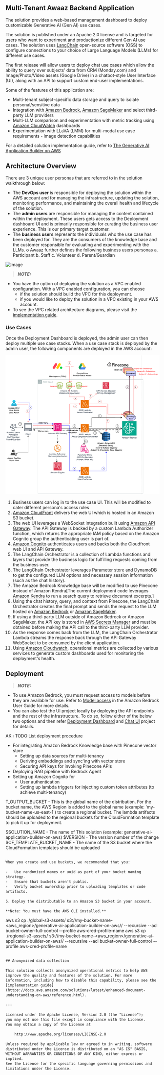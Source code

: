 ## Multi-Tenant Awaaz Backend Application

The solution provides a web-based management dashboard to deploy customizable Generative AI (Gen AI) use cases.

The solution is published under an Apache 2.0 license and is targeted for users who want to experiment and productionize different Gen AI use cases. The solution uses [LangChain](https://www.langchain.com/) open-source software (OSS) to configure connections to your choice of Large Language Models (LLMs) for different use cases. 

The first release will allow users to deploy chat use cases which allow the ability to query over subjects' data from CRM (Monday.com) and Image/Photo/Video assets (Google Drive) in a chatbot-style User Interface (UI), along with an API to support custom end-user implementations.

Some of the features of this application are:

-   Multi-tenant subject-specific data storage and query to isolate personal/sensitive data
-   Integration with [Amazon Bedrock](https://aws.amazon.com/bedrock/), [Amazon SageMaker](https://aws.amazon.com/sagemaker/) and select third-party LLM providers
-   Multi-LLM comparison and experimentation with metric tracking using [Amazon CloudWatch](https://aws.amazon.com/cloudwatch/) dashboards
-   Experimentation with LLaVA (LMM) for multi-modal use case requirements - image detection capabilities

For a detailed solution implementation guide, refer to [The Generative AI Application Builder on AWS](https://docs.aws.amazon.com/solutions/latest/generative-ai-application-builder-on-aws/overview.html)

## Architecture Overview

There are 3 unique user personas that are referred to in the solution walkthrough below:

-   The **DevOps user** is responsible for deploying the solution within the AWS account and for managing the infrastructure, updating the solution, monitoring performance, and maintaining the overall health and lifecycle of the solution.
-   The **admin users** are responsible for managing the content contained within the deployment. These users gets access to the Deployment dashboard UI and is primarily responsible for curating the business user experience. This is our primary target customer.
-   The **business users** represents the individuals who the use case has been deployed for. They are the consumers of the knowledge base and the customer responsible for evaluating and experimenting with the LLMs.
    o Awaaz further defines the following business users personas
        a.  Participant
        b.	Staff
        c.	Volunteer
        d.	Parent/Guardian
    
![image](https://github.com/user-attachments/assets/f3820a0b-9ced-4fc2-be37-7c018f159604)

> **_NOTE:_**

-   You have the option of deploying the solution as a VPC enabled configuration. With a VPC enabled configuration, you can choose
    -   if the solution should build the VPC for this deployment.
    -   if you would like to deploy the solution in a VPC existing in your AWS account.
-   To see the VPC related architecture diagrams, please visit the [implementation guide](https://docs.aws.amazon.com/solutions/latest/generative-ai-application-builder-on-aws/architecture-overview.html).

### Use Cases

Once the Deployment Dashboard is deployed, the admin user can then deploy multiple use case stacks. When a use case stack is deployed by the admin user, the following components are deployed in the AWS account:

![Diagram](docs/architecture/usecase_architecture.png)

1. Business users can log in to the use case UI. This will be modified to cater different persona's access rules
2. [Amazon CloudFront](http://aws.amazon.com/cloudfront/) delivers the web UI which is hosted in an Amazon S3 bucket.
3. The web UI leverages a WebSocket integration built using [Amazon API Gateway](https://aws.amazon.com/api-gateway/). The API Gateway is backed by a custom Lambda Authorizer function, which returns the appropriate IAM policy based on the Amazon Cognito group the authenticating user is part of.
4. [Amazon Cognito](https://aws.amazon.com/cognito/) authenticates users and backs both the Cloudfront web UI and API Gateway.
5. The LangChain Orchestrator is a collection of Lambda functions and layers that provide the business logic for fulfilling requests coming from the business user.
6. The LangChain Orchestrator leverages Parameter store and DynamoDB to get the configured LLM options and necessary session information (such as the chat history).
7. The Amazon Bedrock Knowledge base will be modified to use Pinecone instead of Amazon Kendra[The current deployment code leverages [Amazon Kendra](http://aws.amazon.com/kendra/) to run a search query to retrieve document excerpts.]
8. Using the chat history, query, and context from Pinecone, the LangChain Orchestrator creates the final prompt and sends the request to the LLM hosted on [Amazon Bedrock](https://aws.amazon.com/bedrock/) or [Amazon SageMaker](https://aws.amazon.com/sagemaker/).
9. If using a third-party LLM outside of Amazon Bedrock or Amazon SageMaker, the API key is stored in [AWS Secrets Manager](https://aws.amazon.com/secrets-manager/) and must be obtained before making the API call to the third-party LLM provider.
10. As the response comes back from the LLM, the LangChain Orchestrator Lambda streams the response back through the API Gateway WebSocket to be consumed by the client application.
11. Using [Amazon Cloudwatch](https://aws.amazon.com/cloudwatch/), operational metrics are collected by various services to generate custom dashboards used for monitoring the deployment's health.

## Deployment

> **_NOTE:_**

-   To use Amazon Bedrock, you must request access to models before they are available for use. Refer to [Model access](https://docs.aws.amazon.com/bedrock/latest/userguide/model-access.html) in the Amazon Bedrock User Guide for more details.
-   You can also test the UI project locally by deploying the API endpoints and the rest of the infrastructure. To do so, follow either of the below two options and then refer [Deployment Dashboard](source/ui-deployment/README.md) and [Chat UI](source/ui-chat/README.md) project for details.

AK : TODO 
List deployment procedure
 - For integrating Amazon Bedrock Knowledge base with Pinecone vector store
     - Setting up data sources for multi-tenancy
     - Deriving embeddings and sync'ing with vector store
     - Securing API keys for invoking Pinecone APIs
 - Deploying RAG pipeline with Bedrock Agent
 - Setting up Amazon Cognito for
     - User authentication
     - Setting up lambda triggers for injecting custom token attributes (to achieve multi-tenancy)

  
T_OUTPUT_BUCKET - This is the global name of the distribution. For the bucket name, the AWS Region is added to the global name (example: 'my-bucket-name-us-east-1') to create a regional bucket. The lambda
artifacts should be uploaded to the regional buckets for the CloudFormation template to pick it up for deployment.

$SOLUTION_NAME - The name of This solution (example: generative-ai-application-builder-on-aws)
$VERSION - The version number of the change
$CF_TEMPLATE_BUCKET_NAME - The name of the S3 bucket where the CloudFormation templates should be uploaded
```

When you create and use buckets, we recommended that you:

-   Use randomized names or uuid as part of your bucket naming strategy.
-   Ensure that buckets aren't public.
-   Verify bucket ownership prior to uploading templates or code artifacts.

5. Deploy the distributable to an Amazon S3 bucket in your account.

**Note: You must have the AWS CLI installed.**

```
aws s3 cp ./global-s3-assets/ s3://my-bucket-name-<aws_region>/generative-ai-application-builder-on-aws/<my-version>/ --recursive --acl bucket-owner-full-control --profile aws-cred-profile-name
aws s3 cp ./regional-s3-assets/ s3://my-bucket-name-<aws_region>/generative-ai-application-builder-on-aws/<my-version>/ --recursive --acl bucket-owner-full-control --profile aws-cred-profile-name
```

## Anonymized data collection

This solution collects anonymized operational metrics to help AWS improve the quality and features of the solution. For more information, including how to disable this capability, please see the [implementation guide](https://docs.aws.amazon.com/solutions/latest/enhanced-document-understanding-on-aws/reference.html).

---

Licensed under the Apache License, Version 2.0 (the "License");
you may not use this file except in compliance with the License.
You may obtain a copy of the License at

    http://www.apache.org/licenses/LICENSE-2.0

Unless required by applicable law or agreed to in writing, software
distributed under the License is distributed on an "AS IS" BASIS,
WITHOUT WARRANTIES OR CONDITIONS OF ANY KIND, either express or implied.
See the License for the specific language governing permissions and
limitations under the License.
